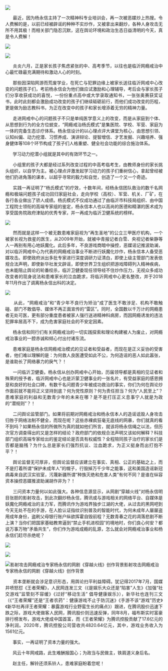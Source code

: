 <p><img src="https://raw.githubusercontent.com/ZjzMisaka/iaders/master/img/2021/06/52644-0067hHJjly1grhxt6pj9dj30ku0bpdnq.jpg"></p>
<p align="justify">​​&nbsp; &nbsp; &nbsp; 最近，因为杨永信主持了一次精神科专业培训会，再一次被恶媒炒上热搜。令人费解的是，以前已经被辟谣的种种不实炒作，又被拿出来翻炒，各种人身攻击无所不用其极！而相关部门隐忍沉默，这在舆论环境和政治生态日益清明的今天，真是令人费解！<span id="more-10772"></span></p>
<p class="picbox"><img src="https://raw.githubusercontent.com/ZjzMisaka/iaders/master/img/2021/06/6b892-0067hHJjly1grhwzyvhdgj30hm0klgsb.jpg"></p>
<p class="picbox"><img src="https://raw.githubusercontent.com/ZjzMisaka/iaders/master/img/2021/06/18b81-0067hHJjly1grhvn5wfq7j30ly0lcn42.jpg"></p>
<p align="justify">&nbsp; &nbsp; &nbsp; 炎炎六月，正是家长孩子焦虑紧张的中、高考季节，以往也是临沂网瘾戒治中心最忙碌最充满期待和激动人心的时刻。</p>
<p align="justify">&nbsp; &nbsp; &nbsp; 那些因深陷网游而荒废学业，在死亡与犯罪边缘上被家长送往临沂网戒中心改变的问题孩子们，考前杨永信会为他们做应试激励和心理辅导，考后会与家长孩子们分享收获成功的喜悦，一份份重点高中或大学录取通知书，一张张奥赛获奖证书，此时此刻都会激励成功改变的孩子们继续砥砺前行，而他们成功改变的历程，更是做为励志教科书，为正在改变中的孩子和家长增添着无穷的精神力量。</p>
<p align="justify">&nbsp; &nbsp; &nbsp; 走进网戒中心的问题孩子不只是单纯医学意义上的改变，而是从家庭到个体、从思想到行为的全方位蜕变，“网瘾戒治杨氏模式”是集医院、学校、军营、家庭为一体的完备生态诊疗体系。杨永信设计的以心理点评大课堂为核心，由思想引领、认知纠偏、动力挖潜、习惯养成、演讲辩论、提智增信、才艺发掘、兴趣培养、强身健体等108个环节构成了孩子们人格重塑、健全社会功能的综合施治体系。</p>
<p align="justify">&nbsp; &nbsp; &nbsp; 学习动力挖潜小组就是其中的有效环节之一。</p>
<p align="justify">&nbsp; &nbsp; &nbsp; 小组里的孩子大都是经过系列改变过程的中高考临考生，由教师身份的家长挑头组织，以自学为主。被心理点评激发起学习动力的孩子们重树信心，拿起曾经被他们扔进角落的课本，以超乎寻常的毅力和自觉，创造了一个又一个奇迹。</p>
<p align="justify">&nbsp; &nbsp; &nbsp; 实践一再证明了“杨氏模式”的疗效，十数年间，经杨永信团队救治的数千名网瘾和极端问题孩子成功回归家庭社会，走向学校（高校）、军营、机关、厂矿，在各行各业做出了骄人成绩。杨氏模式不仅成功通过了由临沂市科技局组织、由中国工程院士领衔的高端专家组的鉴定，杨永信本人也以高尚的医德和精湛的医术成为享受国务院政府津贴的优秀专家，并一再成为临沂卫健系统的榜样。</p>
<p class="picbox"><img src="https://raw.githubusercontent.com/ZjzMisaka/iaders/master/img/2021/06/3c9d0-0067hHJjly1grhvyjfuvyj30k9094tew.jpg"></p>
<p align="justify">&nbsp; &nbsp; &nbsp; 然而就是这样一个被无数患难家庭视为“再生圣地”的公立三甲医疗机构，一个被家长视为救星的医生，从2009年开始，就被中青报记者白雪、央视记者柴静等人一再别有用心地妖魔化。此后多年，不良游戏商暗中操控，恶媒谣记推波助澜，对以临沂网戒中心为代表的网瘾戒治事业不断进行妖魔化炒作，杨永信本人备受恶媒攻击。即使政府派出多批专家进行深度调研力证清白，即使上级主管部门发表依规合法声明，即使新华社发文辟谣，即使世界卫生组织把游戏障碍列入精神疾病，也未能阻止舆论的轮番绞杀，临沂卫健委现任领导经不住炒作压力，无视众多成功改变者的现身说法和患难家长的泣血跪求，将临沂网戒中心更名整改，并于2018年11月作出了调离杨永信出科的决定。</p>
<p class="picbox"><img src="https://raw.githubusercontent.com/ZjzMisaka/iaders/master/img/2021/06/9b022-0067hHJjly1grhvz7d10ej30m9077q3s.jpg"></p>
<p align="justify">&nbsp; &nbsp; &nbsp; 从此，“网瘾戒治”和“青少年不良行为矫治”成了医生不敢涉足、机构不敢触碰、部门不敢倡导、媒体不再正面宣传的“雷区”。同时，全国数以千万计的网瘾患者无处可医，更有部分重度患者被家人强行送进精神科病房，而因网瘾诱发的违法犯罪率居高不下，成为危害家庭社会的不安定因素。</p>
<p align="justify">&nbsp; &nbsp; &nbsp; 杨永信和同行们有关网瘾戒治的一切实践探索和理论构建被人为废止，对网瘾戒治事业的一腔赤诚和倾心付出付诸东流。</p>
<p align="justify">&nbsp; &nbsp; &nbsp; 患难家庭是杨永信网瘾戒治模式的见证者和受益者，而现在是正义妥协的受害者，他们难以理解的是：为何救人良医遭受如此不公，为何造谣的恶人如此嚣张，是谁助长了网络暴力的戾气？！</p>
<p align="justify">&nbsp; &nbsp; &nbsp; 一问临沂卫健委。杨永信从创办网戒中心开始，历届领导都是真相的见证者和殊荣的授予者，临沂网戒中心也是沂蒙卫健事业的一张名片，有受益家庭的感恩拥趸和良好的社会口碑，有数千名问题青少年被成功救治的事实，你们为何在舆论炒作面前就不能将正义坚持到底？何为党性原则？何为责任担当？何为“人民至上”？患难家庭的利益和无数青少年的未来在哪？是不是打压正义息事宁人就是为政的“潜规则”？！</p>
<p align="justify">&nbsp; &nbsp; &nbsp; 二问舆论监管部门。如果将前期对网瘾戒治和杨永信本人的造谣诋毁人身攻击归咎于网络法制不健全，而现在呢？这些赤裸疯狂毫无底线的网暴，你们就真的看不到吗？如果杨永信的所做所为真的就如他们所言，就该将杨永信绳之以法，但历次官方调查得出的又是怎样的结论？政府部门的依规合法声明又该如何解释？科技部门组织高端专家给出的鉴定结论是否具有权威性？全程陪同孩子治疗的家长们是否都是脑残？为什么总是家长们强烈抗议、泣血跪求，为正义挺身而出打抱不平？！</p>
<p align="justify">&nbsp; &nbsp; &nbsp; 舆论监督无可厚非，但舆论监督应该建立在事实、真相、公正的基础之上，而不是打着所谓“保护未成年人”的幌子，行毁掉万千少年之能事，这和美国造谣新冠病毒来自武汉实验室，污蔑新疆所谓“种族灭绝和危害人类”有何不同？是谁在纵容资本操控恶媒推波助澜胡作非为？！</p>
<p align="justify">&nbsp; &nbsp; &nbsp; 三问资本力量何以如此强大。各种信息源显示，从网剧“穿越火线”对杨永信明目张胆的影射攻击，到此次翻炒杨永信，腾讯或与游戏相关的网络平台、自媒体是妖魔化网瘾戒治的主力军，而腾讯作为游戏界独步江湖的大佬，从过去的黑网吧到今天无处不在的手游，在人脸认证指纹识别普及的智能时代，为何未成年人屡屡盗用成年身份，盗刷父母银行账户纵欲挥霍自毁前程？无数青春之花的凋落悲剧不断上演？当你们把国家基础教育逼到“禁止手机进校园”的境地时，你们良心何安？都说万事万物“矛盾共生”，你们作为游戏成瘾的乱源，怎么就会对网瘾戒治事业和杨永信们赶尽杀绝呢？</p>
<p class="picbox"><img src="https://raw.githubusercontent.com/ZjzMisaka/iaders/master/img/2021/06/85dba-0067hHJjly1grhxdoi542j30ol07xmyd.jpg"></p>
<p class="picbox"><img src="https://raw.githubusercontent.com/ZjzMisaka/iaders/master/img/2021/06/dd35e-0067hHJjly1grio4gfihoj30le0kvwth.jpg"></p>
<p class="picbox"><img src="https://raw.githubusercontent.com/ZjzMisaka/iaders/master/img/2021/06/d1ae4-0067hHJjly1grinkj6556j30sa0bogu1.jpg" alt="影射攻击网瘾戒治专家杨永信的网剧《穿越火线》创作背景"><span class="picinfo">影射攻击网瘾戒治专家杨永信的网剧《穿越火线》创作背景</span></p>
<p align="justify">&nbsp; &nbsp; &nbsp; 资本垄断就会涉足意识形态，用舆论扫平利益障碍。犹记得2017年7月，国媒井喷怒怼《王者荣耀》，人民网连发三文（《是娱乐大众还是“陷害”人生》《加强“社交游戏”监管刻不容缓》《过好“移动生活” 倡导健康娱乐》），新华社也连刊三文（《“王者荣耀”还是“王者农药”：健康游戏不止于防沉迷》《手游不该“游戏”历史》《新华社再评王者荣耀：暴露游戏行业野蛮生长的痛点》）跟进，在腾讯股价迅速下跌之际，游戏大佬做客人民网，腾讯股价则迅速反弹，同年8月，福布斯实时富豪排行榜发布，游戏大佬成中国首富，而《王者荣耀》为腾讯控股贡献了17.6亿元的净利润。2020年，腾讯控股公司营收共4820.64亿元，其中，游戏业务收入为1561亿元。</p>
<p align="justify">&nbsp; &nbsp; &nbsp; 事实，一再证明了资本力量的强大。</p>
<p align="justify">&nbsp; &nbsp; &nbsp; 风云十年网戒路，此生难酬报国心；为政当与民做主，铁肩道义身后名。</p>
<p align="justify">&nbsp; &nbsp; &nbsp; 赵主任，解铃还须系铃人，患难家庭盼着您呢！​​​​</p>
